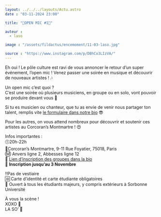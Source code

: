 ```yaml
---
layout: ../../../layouts/Actu.astro
date : "03-11-2024 23:00"

title: "🥁OPEN MIC #1🥁"

auteur :
  - laso

image : "/assets/fildactus/encemoment/11-03-laso.jpg"

source : "https://www.instagram.com/p/DBhCo3LIzVA/"
---
```


Eh oui ! Le pôle culture est ravi de vous annoncer le retour d’un super événement, l’open mic ! Venez passer une soirée en musique et découvrir de nouveaux artistes ! 🎶

Un open mic c’est quoi ?  
C’est une soirée où plusieurs musiciens, en groupe ou en solo, vont pouvoir se produire devant vous 🎸

Si tu es musicien ou chanteur, que tu as envie de venir nous partager ton talent, remplis vite [le formulaire dans notre bio](https://docs.google.com/forms/d/1ADMU9Iipu-85EjOhFqfPq7en5cWqahcbbvrbsqfuAhY/viewform) 😎

Pour les autres, on vous attend nombreux pour découvrir et soutenir ces artistes au Corcoran’s Montmartre ! 😍

Infos importantes :  
🕕20h-22h  
📍Corcoran’s Montmartre, 9-11 Rue Foyatier, 75018, Paris  
Ⓜ️ Anvers ligne 2, Abbesses ligne 12  
🔗 [Lien d’inscription des groupes dans la bio](https://docs.google.com/forms/d/1ADMU9Iipu-85EjOhFqfPq7en5cWqahcbbvrbsqfuAhY/viewform)  
📆 __Inscription jusqu’au 3 Novembre__

‼️Pas de vestiaire  
🆔 Carte d’identité et carte étudiante obligatoires  
🔞 Ouvert à tous les étudiants majeurs, y compris extérieurs à Sorbonne Université

À vous la scène !  
XOXO 💋  
LA SO’ 💛